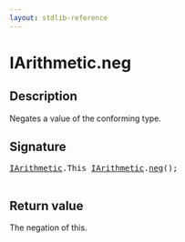```yaml
---
layout: stdlib-reference
---
```


# IArithmetic\.neg

## Description

Negates a value of the conforming type.



## Signature 

<pre>
<a href="/stdlib-reference/interfaces/iarithmetic-01/index" class="code_type">IArithmetic</a>.<span class="code_keyword">This</span> <a href="/stdlib-reference/interfaces/iarithmetic-01/index" class="code_type">IArithmetic</a>.<a href="/stdlib-reference/interfaces/iarithmetic-01/neg">neg</a>();

</pre>

## Return value
The negation of <span class='code'>this</span>.


